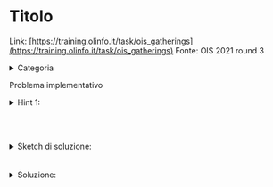 # Titolo
Link: [https://training.olinfo.it/task/ois_gatherings](https://training.olinfo.it/task/ois_gatherings)
Fonte: OIS 2021 round 3   
<details>
  <summary>Categoria</summary>

  sliding window
</details>
       
Problema implementativo
<details>
  <summary>Hint 1:</summary>

  Sliding window
</details>

<br></br> 

<details>
  <summary>Sketch di soluzione:</summary>

  Sliding window, l è l'elemento per cui calcolo il numero di elementi più vicini di D, r è l'elemento più lontano con P[r]-P[l] <= D;
</details>
<br></br>

<details>
  <summary>Soluzione:</summary>

  ```cpp
  #include <bits/stdc++.h>
  using namespace std;

  int main(){
    int n, d; cin >> n >> d;
    vector<int> p(n); for(int i = 0; i<n; i++) cin >> p[i];
    int l = 0; int r = 0;
    long long sol = 0;
    for(int l = 0; l<n-1; l++){
      while(r < n && p[r]-p[l] < d) r++;
      sol += (long long) r-l-1;
    }
    cout << sol << '\n';
    return 0;
  }

  ``` 
</details>